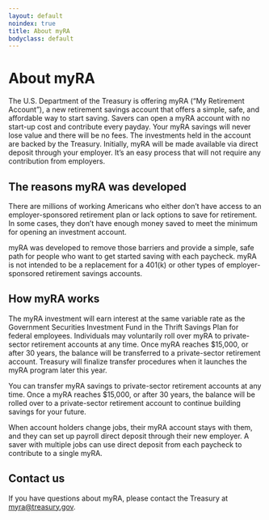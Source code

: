 ```yaml
---
layout: default
noindex: true
title: About myRA
bodyclass: default
---
```


# About <span class="myra">myRA</span>

The U.S. Department of the Treasury is offering <span class="myra">myRA</span> (“My Retirement Account”), a new retirement savings account that offers a simple, safe, and affordable way to start saving.
Savers can open a <span class="myra">myRA</span> account with no start-up cost and contribute every payday. Your <span class="myra">myRA</span> savings will never lose value and there will be no fees. The investments held in the account are backed by the Treasury.
Initially, <span class="myra">myRA</span> will be made available via direct deposit through your employer. It’s an easy process that will not require any contribution from employers.

## The reasons <span class="myra">myRA</span> was developed
There are millions of working Americans who either don’t have access to an employer-sponsored retirement plan or lack options to save for retirement. In some cases, they don’t have enough money saved to meet the minimum for opening an investment account.

<span class="myra">myRA</span> was developed to remove those barriers and provide a simple, safe path for people who want to get started saving with each paycheck. <span class="myra">myRA</span> is not intended to be a replacement for a 401(k) or other types of employer-sponsored retirement savings accounts.

## How <span class="myra">myRA</span> works
The <span class="myra">myRA</span> investment will earn interest at the same variable rate as the Government Securities Investment Fund in the Thrift Savings Plan for federal employees. Individuals may voluntarily roll over <span class="myra">myRA</span> to private-sector retirement accounts at any time. Once <span class="myra">myRA</span> reaches $15,000, or after 30 years, the balance will be transferred to a private-sector retirement account. Treasury will finalize transfer procedures when it launches the <span class="myra">myRA</span> program later this year.

You can transfer <span class="myra">myRA</span> savings to private-sector retirement accounts at any time. Once a <span class="myra">myRA</span> reaches $15,000, or after 30 years, the balance will be rolled over to a private-sector retirement account to continue building savings for your future.

When account holders change jobs, their <span class="myra">myRA</span> account stays with them, and they can set up payroll direct deposit through their new employer. A saver with multiple jobs can use direct deposit from each paycheck to contribute to a single <span class="myra">myRA</span>.

## Contact us
If you have questions about <span class="myra">myRA</span>, please contact the Treasury at <a href="mailto:myra@treasury.gov">myra@treasury.gov</a>.
